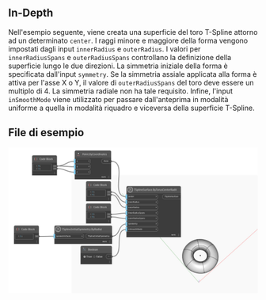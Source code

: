 <!--- Autodesk.DesignScript.Geometry.TSpline.TSplineSurface.ByTorusCenterRadii --->
<!--- TAX4CBLVHC7JXO4PNOKK44X5VVCC377TK4Q3R5UBTYQROUPG4VCQ --->
## In-Depth
Nell'esempio seguente, viene creata una superficie del toro T-Spline attorno ad un determinato `center`. I raggi minore e maggiore della forma vengono impostati dagli input `innerRadius` e `outerRadius`. I valori per `innerRadiusSpans` e `outerRadiusSpans` controllano la definizione della superficie lungo le due direzioni. La simmetria iniziale della forma è specificata dall'input `symmetry`. Se la simmetria assiale applicata alla forma è attiva per l'asse X o Y, il valore di `outerRadiusSpans` del toro deve essere un multiplo di 4. La simmetria radiale non ha tale requisito. Infine, l'input `inSmoothMode` viene utilizzato per passare dall'anteprima in modalità uniforme a quella in modalità riquadro e viceversa della superficie T-Spline.

## File di esempio

![Example](./TAX4CBLVHC7JXO4PNOKK44X5VVCC377TK4Q3R5UBTYQROUPG4VCQ_img.jpg)


